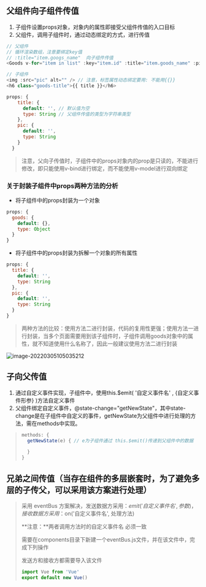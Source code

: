 ## 父组件向子组件传值

1. 子组件设置props对象，对象内的属性即接受父组件传值的入口目标
2. 父组件，调用子组件时，通过动态绑定的方式，进行传值

```javascript
// 父组件
// 循环渲染数组，注意要绑定key值
// :title="item.googs_name"  向子组件传值
<Goods v-for="item in list" :key="item.id" :title="item.goods_name" :pic="item.goods_img"></Goods>

// 子组件
<img :src="pic" alt="" /> // 注意，标签属性动态绑定要用: 不能用{{}}
<h6 class="goods-title">{{ title }}</h6>

props: {
    title: {
      default: '', // 默认值为空
      type: String // 父组件传值的类型为字符串类型
    },
    pic: {
      default: '',
      type: String
    }
  }
```



> 注意，父向子传值时，子组件中的props对象内的prop是只读的，不能进行修改，即只能使用v-bind进行绑定，而不能使用v-model进行双向绑定



### 关于封装子组件中props两种方法的分析

- 将子组件中的props封装为一个对象

```javascript
props: {
  goods: {
    default: {},
    type: Object
  }
}
```

- 将子组件中的props封装为拆解一个对象的所有属性

```javascript
props: {
  title: {
    default: '',
    type: String
  },
  pic: {
    default: '',
    type: String
  }
}
```

> 两种方法的比较：使用方法二进行封装，代码的复用性更强；使用方法一进行封装，当多个页面需要用到该子组件时，子组件调用goods对象中的属性，就不知道使用什么名称了，因此一般建议使用方法二进行封装

![image-20220305105035212](C:\Users\烧鸡公\AppData\Roaming\Typora\typora-user-images\image-20220305105035212.png)



## 子向父传值

1. 通过自定义事件实现，子组件中，使用this.$emit( '自定义事件名' ,  {自定义事件形参} )方法自定义事件
2. 父组件绑定自定义事件，@state-change="getNewState"，其中state-change是在子组件中自定义的事件，getNewState为父组件中进行处理的方法，需在methods中实现。

> ```javascript
> methods: {
>   getNewState(e) { // e为子组件通过 this.$emit()传递到父组件中的数据
>     
>   }
> }
> ```



## 兄弟之间传值（当存在组件的多层嵌套时，为了避免多层的子传父，可以采用该方案进行处理）

> 采用 eventBus 方案解决，发送数据方采用：$emit('自定义事件名', 参数)，接收数据方采用：$on('自定义事件名', 处理方法)        
>
> **注意：**两者调用方法时的自定义事件名 必须一致
>
> 需要在components目录下新建一个eventBus.js文件，并在该文件中，完成下列操作
>
> 发送方和接收方都需要导入该文件
>
> ```javascript
> import Vue from 'Vue'
> export default new Vue()
> ```

